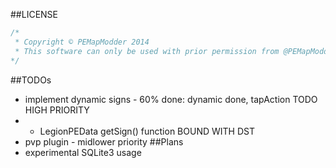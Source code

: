 ##LICENSE
```javascript
/*
 * Copyright © PEMapModder 2014
 * This software can only be used with prior permission from @PEMapModder at https://github.com or http://forums.pocketmine.net, or from @MCPE_moodder_for_maps at http://minecraftforum.net
*/
```

##TODOs
* implement dynamic signs - 60% done: dynamic done, tapAction TODO HIGH PRIORITY
* - LegionPEData getSign() function BOUND WITH DST
* pvp plugin - midlower priority
##Plans
* experimental SQLite3 usage
